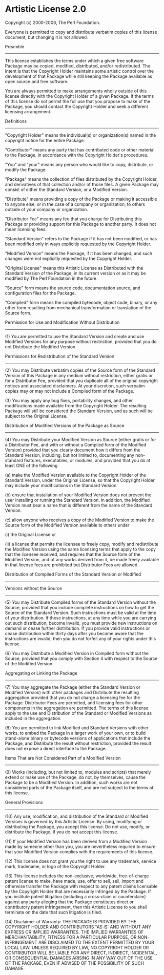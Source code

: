 # Artistic License 2.0

Copyright (c) 2000-2006, The Perl Foundation.

Everyone is permitted to copy and distribute verbatim copies of this
license document, but changing it is not allowed.

Preamble
********

This license establishes the terms under which a given free software
Package may be copied, modified, distributed, and/or redistributed.  The
intent is that the Copyright Holder maintains some artistic control over
the development of that Package while still keeping the Package
available as open source and free software.

You are always permitted to make arrangements wholly outside of this
license directly with the Copyright Holder of a given Package.  If the
terms of this license do not permit the full use that you propose to
make of the Package, you should contact the Copyright Holder and seek a
different licensing arrangement.

Definitions
***********

"Copyright Holder" means the individual(s) or organization(s) named in
the copyright notice for the entire Package.

"Contributor" means any party that has contributed code or other
material to the Package, in accordance with the Copyright Holder's
procedures.

"You" and "your" means any person who would like to copy, distribute, or
modify the Package.

"Package" means the collection of files distributed by the Copyright
Holder, and derivatives of that collection and/or of those files.  A
given Package may consist of either the Standard Version, or a Modified
Version.

"Distribute" means providing a copy of the Package or making it
accessible to anyone else, or in the case of a company or organization,
to others outside of your company or organization.

"Distributor Fee" means any fee that you charge for Distributing this
Package or providing support for this Package to another party.  It does
not mean licensing fees.

"Standard Version" refers to the Package if it has not been modified, or
has been modified only in ways explicitly requested by the Copyright
Holder.

"Modified Version" means the Package, if it has been changed, and such
changes were not explicitly requested by the Copyright Holder.

"Original License" means this Artistic License as Distributed with the
Standard Version of the Package, in its current version or as it may be
modified by The Perl Foundation in the future.

"Source" form means the source code, documentation source, and
configuration files for the Package.

"Compiled" form means the compiled bytecode, object code, binary, or any
other form resulting from mechanical transformation or translation of
the Source form.

Permission for Use and Modification Without Distribution
********************************************************

(1) You are permitted to use the Standard Version and create and use
Modified Versions for any purpose without restriction, provided that you
do not Distribute the Modified Version.

Permissions for Redistribution of the Standard Version
******************************************************

(2) You may Distribute verbatim copies of the Source form of the
Standard Version of this Package in any medium without restriction,
either gratis or for a Distributor Fee, provided that you duplicate all
of the original copyright notices and associated disclaimers.  At your
discretion, such verbatim copies may or may not include a Compiled form
of the Package.

(3) You may apply any bug fixes, portability changes, and other
modifications made available from the Copyright Holder.  The resulting
Package will still be considered the Standard Version, and as such will
be subject to the Original License.

Distribution of Modified Versions of the Package as Source
**********************************************************

(4) You may Distribute your Modified Version as Source (either gratis or
for a Distributor Fee, and with or without a Compiled form of the
Modified Version) provided that you clearly document how it differs from
the Standard Version, including, but not limited to, documenting any
non-standard features, executables, or modules, and provided that you do
at least ONE of the following:

(a) make the Modified Version available to the Copyright Holder of the
Standard Version, under the Original License, so that the Copyright
Holder may include your modifications in the Standard Version.

(b) ensure that installation of your Modified Version does not prevent
the user installing or running the Standard Version.  In addition, the
Modified Version must bear a name that is different from the name of the
Standard Version.

(c) allow anyone who receives a copy of the Modified Version to make the
Source form of the Modified Version available to others under

(i) the Original License or

(ii) a license that permits the licensee to freely copy, modify and
redistribute the Modified Version using the same licensing terms that
apply to the copy that the licensee received, and requires that the
Source form of the Modified Version, and of any works derived from it,
be made freely available in that license fees are prohibited but
Distributor Fees are allowed.

Distribution of Compiled Forms of the Standard Version or Modified
******************************************************************
Versions without the Source
***************************

(5) You may Distribute Compiled forms of the Standard Version without
the Source, provided that you include complete instructions on how to
get the Source of the Standard Version.  Such instructions must be valid
at the time of your distribution.  If these instructions, at any time
while you are carrying out such distribution, become invalid, you must
provide new instructions on demand or cease further distribution.  If
you provide valid instructions or cease distribution within thirty days
after you become aware that the instructions are invalid, then you do
not forfeit any of your rights under this license.

(6) You may Distribute a Modified Version in Compiled form without the
Source, provided that you comply with Section 4 with respect to the
Source of the Modified Version.

Aggregating or Linking the Package
**********************************

(7) You may aggregate the Package (either the Standard Version or
Modified Version) with other packages and Distribute the resulting
aggregation provided that you do not charge a licensing fee for the
Package.  Distributor Fees are permitted, and licensing fees for other
components in the aggregation are permitted.  The terms of this license
apply to the use and Distribution of the Standard or Modified Versions
as included in the aggregation.

(8) You are permitted to link Modified and Standard Versions with other
works, to embed the Package in a larger work of your own, or to build
stand-alone binary or bytecode versions of applications that include the
Package, and Distribute the result without restriction, provided the
result does not expose a direct interface to the Package.

Items That are Not Considered Part of a Modified Version
********************************************************

(9) Works (including, but not limited to, modules and scripts) that
merely extend or make use of the Package, do not, by themselves, cause
the Package to be a Modified Version.  In addition, such works are not
considered parts of the Package itself, and are not subject to the terms
of this license.

General Provisions
******************

(10) Any use, modification, and distribution of the Standard or Modified
Versions is governed by this Artistic License.  By using, modifying or
distributing the Package, you accept this license.  Do not use, modify,
or distribute the Package, if you do not accept this license.

(11) If your Modified Version has been derived from a Modified Version
made by someone other than you, you are nevertheless required to ensure
that your Modified Version complies with the requirements of this
license.

(12) This license does not grant you the right to use any trademark,
service mark, tradename, or logo of the Copyright Holder.

(13) This license includes the non-exclusive, worldwide, free-of-charge
patent license to make, have made, use, offer to sell, sell, import and
otherwise transfer the Package with respect to any patent claims
licensable by the Copyright Holder that are necessarily infringed by the
Package.  If you institute patent litigation (including a cross-claim or
counterclaim) against any party alleging that the Package constitutes
direct or contributory patent infringement, then this Artistic License
to you shall terminate on the date that such litigation is filed.

(14) Disclaimer of Warranty: THE PACKAGE IS PROVIDED BY THE COPYRIGHT
HOLDER AND CONTRIBUTORS "AS IS' AND WITHOUT ANY EXPRESS OR IMPLIED
WARRANTIES.  THE IMPLIED WARRANTIES OF MERCHANTABILITY, FITNESS FOR A
PARTICULAR PURPOSE, OR NON-INFRINGEMENT ARE DISCLAIMED TO THE EXTENT
PERMITTED BY YOUR LOCAL LAW.  UNLESS REQUIRED BY LAW, NO COPYRIGHT
HOLDER OR CONTRIBUTOR WILL BE LIABLE FOR ANY DIRECT, INDIRECT,
INCIDENTAL, OR CONSEQUENTIAL DAMAGES ARISING IN ANY WAY OUT OF THE USE
OF THE PACKAGE, EVEN IF ADVISED OF THE POSSIBILITY OF SUCH DAMAGE.

